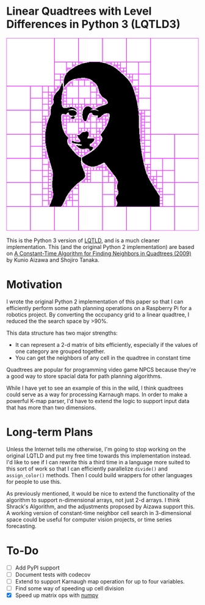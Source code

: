 # Linear Quadtrees with Level Differences in Python 3 (LQTLD3)

![](demo.png)


This is the Python 3 version of [LQTLD](https://github.com/dwrodri/LQTLD), and is a much cleaner implementation. This (and the original Python 2 implementation) are based on [A Constant-Time Algorithm for Finding Neighbors in Quadtrees (2009)](http://ieeexplore.ieee.org/document/4538229/) by Kunio Aizawa and Shojiro Tanaka.

# Motivation

I wrote the original Python 2 implementation of this paper so that I can efficiently perform some path planning operations on a Raspberry Pi for a robotics project. By converting the occupancy grid to a linear quadtree, I reduced the the search space by >90%.

This data structure has two major strengths:
* It can represent a 2-d matrix of bits efficiently, especially if the values of one category are grouped together.
* You can get the neighbors of any cell in the quadtree in constant time

Quadtrees are popular for programming video game NPCS because they're a good way to store spacial data for path planning algorithms.

While I have yet to see an example of this in the wild, I think quadtrees could serve as a way for processing Karnaugh maps. In order to make a powerful K-map parser, I'd have to extend the logic to support input data that has more than two dimensions.

# Long-term Plans

Unless the Internet tells me otherwise, I'm going to stop working on the original LQTLD and put my free time towards this implementation instead. I'd like to see if I can rewrite this a third time in a language more suited to this sort of work so that I can efficiently parallelize `divide()` and `assign_color()` methods. Then I could build wrappers for other languages for people to use this.

As previously mentioned, it would be nice to extend the functionality of the algorithm to support n-dimensional arrays, not just 2-d arrays. I think Shrack's Algorithm, and the adjustments proposed by Aizawa support this. A working version of constant-time neighbor cell search in 3-dimensional space could be useful for computer vision projects, or time series forecasting.
# To-Do
- [ ] Add PyPI support
- [ ] Document tests with codecov
- [ ] Extend to support Karnaugh map operation for up to four variables.
- [ ] Find some way of speeding up cell division
- [x] Speed up matrix ops with [numpy](http://numpy.org)
